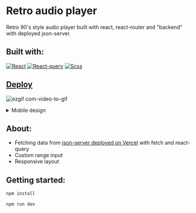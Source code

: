 # Retro audio player

Retro 90's style audio player built with react, react-router and "backend" with deployed json-server.

## Built with:
[![React](https://img.shields.io/badge/React-black?style=flat-square&logo=react&color=lightgray)]()
[![React-query](https://img.shields.io/badge/-ReactQuery-black?style=flat-square&logo=react-query&color=00435b)]()
[![Scss](https://img.shields.io/badge/-Scss-black?style=flat-square&logo=sass&color=fff)]()

## [Deploy](https://audio-player-lake.vercel.app/)
![ezgif com-video-to-gif](https://user-images.githubusercontent.com/89069692/221613164-dccda46b-854a-4e8d-bb67-58f02c6ec516.gif)


<details>
  <summary>Mobile design</summary>
  
  ![photo_2023-02-27_18-51-01](https://user-images.githubusercontent.com/89069692/221614301-e1c0061b-8a91-42de-a453-77a0b8f6048e.jpg)
  
</details>

## About:

- Fetching data from [json-server deployed on Vercel](https://github.com/AnnQK/songs-db) with fetch and react-query
- Custom range input
- Responsive layout


## Getting started:

```bash
npm install
```

```bash
npm run dev
```
